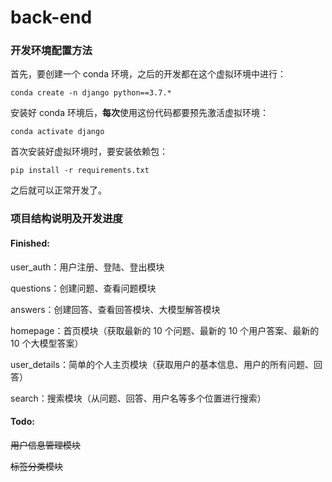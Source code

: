 # back-end

### 开发环境配置方法

首先，要创建一个 conda 环境，之后的开发都在这个虚拟环境中进行：

`conda create -n django python==3.7.*`

安装好 conda 环境后，**每次**使用这份代码都要预先激活虚拟环境：

`conda activate django`

首次安装好虚拟环境时，要安装依赖包：

`pip install -r requirements.txt`

之后就可以正常开发了。

### 项目结构说明及开发进度

#### Finished:

user_auth：用户注册、登陆、登出模块

questions：创建问题、查看问题模块

answers：创建回答、查看回答模块、大模型解答模块

homepage：首页模块（获取最新的 10 个问题、最新的 10 个用户答案、最新的 10 个大模型答案）

user_details：简单的个人主页模块（获取用户的基本信息、用户的所有问题、回答）

search：搜索模块（从问题、回答、用户名等多个位置进行搜索）

#### Todo:

~~用户信息管理模块~~

~~标签分类模块~~
